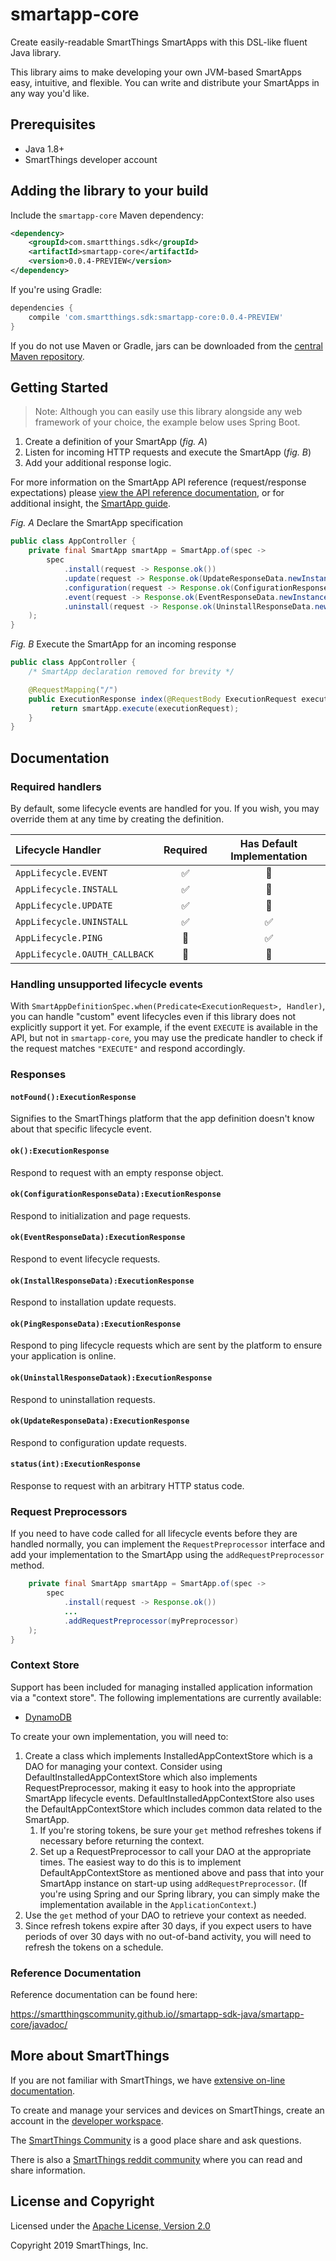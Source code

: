 # smartapp-core

Create easily-readable SmartThings SmartApps with this DSL-like fluent Java library.

This library aims to make developing your own JVM-based SmartApps easy, intuitive, and flexible. You can write and distribute your SmartApps in any way you'd like.

## Prerequisites

* Java 1.8+
* SmartThings developer account

## Adding the library to your build

Include the `smartapp-core` Maven dependency:

```xml
<dependency>
    <groupId>com.smartthings.sdk</groupId>
    <artifactId>smartapp-core</artifactId>
    <version>0.0.4-PREVIEW</version>
</dependency>
```

If you're using Gradle:

```gradle
dependencies {
    compile 'com.smartthings.sdk:smartapp-core:0.0.4-PREVIEW'
}
```

If you do not use Maven or Gradle, jars can be downloaded from the
[central Maven repository](https://search.maven.org/search?q=g:com.smartthings.sdk%20a:smartapp-core).

## Getting Started

> Note: Although you can easily use this library alongside any web framework of your choice, the example below uses Spring Boot.

1. Create a definition of your SmartApp (_fig. A_)
2. Listen for incoming HTTP requests and execute the SmartApp (_fig. B_)
3. Add your additional response logic.

For more information on the SmartApp API reference (request/response expectations) please [view the API reference documentation](https://smartthings.developer.samsung.com/develop/api-ref/smartapps-v1.html), or for additional insight, the [SmartApp guide](https://smartthings.developer.samsung.com/develop/guides/smartapps/basics.html).

_Fig. A_ Declare the SmartApp specification
```java
public class AppController {
    private final SmartApp smartApp = SmartApp.of(spec ->
        spec
            .install(request -> Response.ok())
            .update(request -> Response.ok(UpdateResponseData.newInstance()))
            .configuration(request -> Response.ok(ConfigurationResponseData.newInstance()))
            .event(request -> Response.ok(EventResponseData.newInstance()))
            .uninstall(request -> Response.ok(UninstallResponseData.newInstance()))
    );
}
```

_Fig. B_ Execute the SmartApp for an incoming response
```java
public class AppController {
    /* SmartApp declaration removed for brevity */

    @RequestMapping("/")
    public ExecutionResponse index(@RequestBody ExecutionRequest executionRequest) {
         return smartApp.execute(executionRequest);
    }
}
```

## Documentation

### Required handlers

By default, some lifecycle events are handled for you. If you wish, you may override them at any time by creating the definition.

| Lifecycle Handler             | Required | Has Default Implementation |
|:------------------------------|:--------:|:--------------------------:|
| `AppLifecycle.EVENT`          | ✅       | 🚫                         |
| `AppLifecycle.INSTALL`        | ✅       | 🚫                         |
| `AppLifecycle.UPDATE`         | ✅       | 🚫                         |
| `AppLifecycle.UNINSTALL`      | ✅       | ✅                         |
| `AppLifecycle.PING`           | 🚫       | ✅                         |
| `AppLifecycle.OAUTH_CALLBACK` | 🚫       | 🚫                         |


### Handling unsupported lifecycle events

With `SmartAppDefinitionSpec.when(Predicate<ExecutionRequest>, Handler)`, you can handle "custom" event lifecycles even if this library does not explicitly support it yet. For example, if the event `EXECUTE` is available in the API, but not in `smartapp-core`, you may use the predicate handler to check if the request matches `"EXECUTE"` and respond accordingly.

### Responses

#### `notFound():ExecutionResponse`

Signifies to the SmartThings platform that the app definition doesn't know about that specific lifecycle event.

#### `ok():ExecutionResponse`
Respond to request with an empty response object.

#### `ok(ConfigurationResponseData):ExecutionResponse`

Respond to initialization and page requests.

#### `ok(EventResponseData):ExecutionResponse`

Respond to event lifecycle requests.

#### `ok(InstallResponseData):ExecutionResponse`

Respond to installation update requests.

#### `ok(PingResponseData):ExecutionResponse`

Respond to ping lifecycle requests which are sent by the platform to ensure your application is online.

#### `ok(UninstallResponseDataok):ExecutionResponse`

Respond to uninstallation requests.

#### `ok(UpdateResponseData):ExecutionResponse`

Respond to configuration update requests.

#### `status(int):ExecutionResponse`

Response to request with an arbitrary HTTP status code.

### Request Preprocessors

If you need to have code called for all lifecycle events before they are
handled normally, you can implement the `RequestPreprocessor` interface and add
your implementation to the SmartApp using the `addRequestPreprocessor` method.

```java
    private final SmartApp smartApp = SmartApp.of(spec ->
        spec
            .install(request -> Response.ok())
            ...
            .addRequestPreprocessor(myPreprocessor)
    );
}
```

### Context Store

Support has been included for managing installed application information via a
"context store". The following implementations are currently available:

  - [DynamoDB](../smartapp-contextstore-dynamodb/README.md)

To create your own implementation, you will need to:

  1. Create a class which implements InstalledAppContextStore which is a DAO
     for managing your context. Consider using DefaultInstalledAppContextStore
     which also implements RequestPreprocessor, making it easy to hook into
     the appropriate SmartApp lifecycle events. DefaultInstalledAppContextStore
     also uses the DefaultAppContextStore which includes common data related
     to the SmartApp.
     1. If you're storing tokens, be sure your `get` method refreshes tokens
        if necessary before returning the context.
     2. Set up a RequestPreprocessor to call your DAO at the appropriate times.
        The easiest way to do this is to implement DefaultAppContextStore as
        mentioned above and pass that into your SmartApp instance on start-up
        using `addRequestPreprocessor`. (If you're using Spring and our Spring
        library, you can simply make the implementation available in the
        `ApplicationContext`.)
  3. Use the `get` method of your DAO to retrieve your context as needed.
  4. Since refresh tokens expire after 30 days, if you expect users to have
     periods of over 30 days with no out-of-band activity, you will need to
     refresh the tokens on a schedule.

### Reference Documentation

Reference documentation can be found here:

https://smartthingscommunity.github.io//smartapp-sdk-java/smartapp-core/javadoc/

## More about SmartThings

If you are not familiar with SmartThings, we have
[extensive on-line documentation](https://smartthings.developer.samsung.com/develop/index.html).

To create and manage your services and devices on SmartThings, create an account in the
[developer workspace](https://devworkspace.developer.samsung.com/).

The [SmartThings Community](https://community.smartthings.com/c/developers/) is a good place share and
ask questions.

There is also a [SmartThings reddit community](https://www.reddit.com/r/SmartThings/) where you
can read and share information.

## License and Copyright

Licensed under the [Apache License, Version 2.0](https://www.apache.org/licenses/LICENSE-2.0)

Copyright 2019 SmartThings, Inc.
